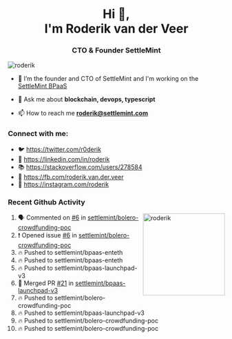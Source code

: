 <h1 align="center">Hi 👋,<br/> I'm Roderik van der Veer</h1>
<h3 align="center">CTO & Founder SettleMint</h3>

<p align="left"> <img src="https://komarev.com/ghpvc/?username=roderik" alt="roderik" /> </p>

- 🔭 I’m the founder and CTO of SettleMint and I'm working on the [SettleMint BPaaS](https://settlemint.com)

- 💬 Ask me about **blockchain, devops, typescript**

- 📫 How to reach me **roderik@settlemint.com**



### Connect with me:

- 🐦 https://twitter.com/r0derik
- 🏢 https://linkedin.com/in/roderik
- 📚 https://stackoverflow.com/users/278584
- 🙊 https://fb.com/roderik.van.der.veer
- 📸 https://instagram.com/roderik

### Recent Github Activity
<img src="https://github-readme-stats.vercel.app/api?username=roderik&show_icons=true&count_private=true" alt="roderik" align="right" height="190" />

<!--START_SECTION:activity-->
1. 🗣 Commented on [#6](https://github.com/settlemint/bolero-crowdfunding-poc/issues/6) in [settlemint/bolero-crowdfunding-poc](https://github.com/settlemint/bolero-crowdfunding-poc)
2. ❗️ Opened issue [#6](https://github.com/settlemint/bolero-crowdfunding-poc/issues/6) in [settlemint/bolero-crowdfunding-poc](https://github.com/settlemint/bolero-crowdfunding-poc)
3. 🔥 Pushed to settlemint/bpaas-enteth
4. 🔥 Pushed to settlemint/bpaas-enteth
5. 🔥 Pushed to settlemint/bpaas-launchpad-v3
6. 🎉 Merged PR [#21](https://github.com/settlemint/bpaas-launchpad-v3/pull/21) in [settlemint/bpaas-launchpad-v3](https://github.com/settlemint/bpaas-launchpad-v3)
7. 🔥 Pushed to settlemint/bolero-crowdfunding-poc
8. 🔥 Pushed to settlemint/bpaas-launchpad-v3
9. 🔥 Pushed to settlemint/bolero-crowdfunding-poc
10. 🔥 Pushed to settlemint/bolero-crowdfunding-poc
<!--END_SECTION:activity-->